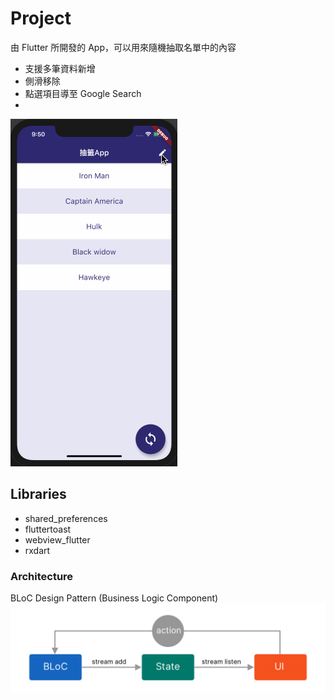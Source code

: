  # Project

由 Flutter 所開發的 App，可以用來隨機抽取名單中的內容

- 支援多筆資料新增
- 側滑移除
- 點選項目導至 Google Search
- 
![demo](https://github.com/dev-weiqi/RandomApp/blob/master/demo.gif)

## Libraries
- shared_preferences
- fluttertoast
- webview_flutter
- rxdart

### Architecture
BLoC Design Pattern (Business Logic Component)  
![architecture](https://github.com/dev-weiqi/RandomApp/blob/master/bloc.png)